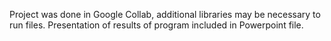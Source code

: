 Project was done in Google Collab, additional libraries may be necessary to run files. Presentation of results of program included in Powerpoint file.
